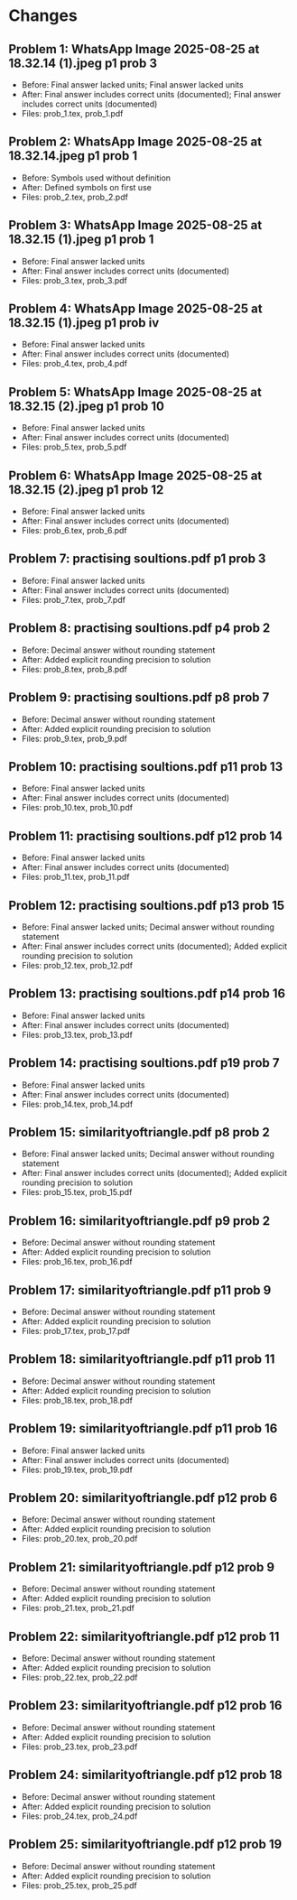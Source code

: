 # Changes

## Problem 1: WhatsApp Image 2025-08-25 at 18.32.14 (1).jpeg p1 prob 3
- Before: Final answer lacked units; Final answer lacked units
- After: Final answer includes correct units (documented); Final answer includes correct units (documented)
- Files: prob_1.tex, prob_1.pdf

## Problem 2: WhatsApp Image 2025-08-25 at 18.32.14.jpeg p1 prob 1
- Before: Symbols used without definition
- After: Defined symbols on first use
- Files: prob_2.tex, prob_2.pdf

## Problem 3: WhatsApp Image 2025-08-25 at 18.32.15 (1).jpeg p1 prob 1
- Before: Final answer lacked units
- After: Final answer includes correct units (documented)
- Files: prob_3.tex, prob_3.pdf

## Problem 4: WhatsApp Image 2025-08-25 at 18.32.15 (1).jpeg p1 prob iv
- Before: Final answer lacked units
- After: Final answer includes correct units (documented)
- Files: prob_4.tex, prob_4.pdf

## Problem 5: WhatsApp Image 2025-08-25 at 18.32.15 (2).jpeg p1 prob 10
- Before: Final answer lacked units
- After: Final answer includes correct units (documented)
- Files: prob_5.tex, prob_5.pdf

## Problem 6: WhatsApp Image 2025-08-25 at 18.32.15 (2).jpeg p1 prob 12
- Before: Final answer lacked units
- After: Final answer includes correct units (documented)
- Files: prob_6.tex, prob_6.pdf

## Problem 7: practising soultions.pdf p1 prob 3
- Before: Final answer lacked units
- After: Final answer includes correct units (documented)
- Files: prob_7.tex, prob_7.pdf

## Problem 8: practising soultions.pdf p4 prob 2
- Before: Decimal answer without rounding statement
- After: Added explicit rounding precision to solution
- Files: prob_8.tex, prob_8.pdf

## Problem 9: practising soultions.pdf p8 prob 7
- Before: Decimal answer without rounding statement
- After: Added explicit rounding precision to solution
- Files: prob_9.tex, prob_9.pdf

## Problem 10: practising soultions.pdf p11 prob 13
- Before: Final answer lacked units
- After: Final answer includes correct units (documented)
- Files: prob_10.tex, prob_10.pdf

## Problem 11: practising soultions.pdf p12 prob 14
- Before: Final answer lacked units
- After: Final answer includes correct units (documented)
- Files: prob_11.tex, prob_11.pdf

## Problem 12: practising soultions.pdf p13 prob 15
- Before: Final answer lacked units; Decimal answer without rounding statement
- After: Final answer includes correct units (documented); Added explicit rounding precision to solution
- Files: prob_12.tex, prob_12.pdf

## Problem 13: practising soultions.pdf p14 prob 16
- Before: Final answer lacked units
- After: Final answer includes correct units (documented)
- Files: prob_13.tex, prob_13.pdf

## Problem 14: practising soultions.pdf p19 prob 7
- Before: Final answer lacked units
- After: Final answer includes correct units (documented)
- Files: prob_14.tex, prob_14.pdf

## Problem 15: similarityoftriangle.pdf p8 prob 2
- Before: Final answer lacked units; Decimal answer without rounding statement
- After: Final answer includes correct units (documented); Added explicit rounding precision to solution
- Files: prob_15.tex, prob_15.pdf

## Problem 16: similarityoftriangle.pdf p9 prob 2
- Before: Decimal answer without rounding statement
- After: Added explicit rounding precision to solution
- Files: prob_16.tex, prob_16.pdf

## Problem 17: similarityoftriangle.pdf p11 prob 9
- Before: Decimal answer without rounding statement
- After: Added explicit rounding precision to solution
- Files: prob_17.tex, prob_17.pdf

## Problem 18: similarityoftriangle.pdf p11 prob 11
- Before: Decimal answer without rounding statement
- After: Added explicit rounding precision to solution
- Files: prob_18.tex, prob_18.pdf

## Problem 19: similarityoftriangle.pdf p11 prob 16
- Before: Final answer lacked units
- After: Final answer includes correct units (documented)
- Files: prob_19.tex, prob_19.pdf

## Problem 20: similarityoftriangle.pdf p12 prob 6
- Before: Decimal answer without rounding statement
- After: Added explicit rounding precision to solution
- Files: prob_20.tex, prob_20.pdf

## Problem 21: similarityoftriangle.pdf p12 prob 9
- Before: Decimal answer without rounding statement
- After: Added explicit rounding precision to solution
- Files: prob_21.tex, prob_21.pdf

## Problem 22: similarityoftriangle.pdf p12 prob 11
- Before: Decimal answer without rounding statement
- After: Added explicit rounding precision to solution
- Files: prob_22.tex, prob_22.pdf

## Problem 23: similarityoftriangle.pdf p12 prob 16
- Before: Decimal answer without rounding statement
- After: Added explicit rounding precision to solution
- Files: prob_23.tex, prob_23.pdf

## Problem 24: similarityoftriangle.pdf p12 prob 18
- Before: Decimal answer without rounding statement
- After: Added explicit rounding precision to solution
- Files: prob_24.tex, prob_24.pdf

## Problem 25: similarityoftriangle.pdf p12 prob 19
- Before: Decimal answer without rounding statement
- After: Added explicit rounding precision to solution
- Files: prob_25.tex, prob_25.pdf

